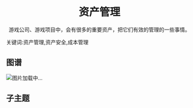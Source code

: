 <h1 align="center">资产管理</h1>
<p align="center">游戏公司、游戏项目中，会有很多的重要资产，把它们有效的管理的一些事情。</p>
<p">关键词:资产管理,资产安全,成本管理</p>

## 图谱
![图片加载中...](https://github.com/gonglei007/GameDevMind/blob/main/exports/6.3.资产管理.png?raw=true)

## 子主题
